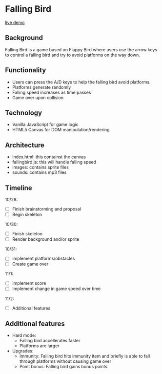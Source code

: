 # Falling Bird

[live demo](https://jthaxton.github.io/FallingBird/FallingBird/index.html)

## Background
Falling Bird is a game based on Flappy Bird where users use the arrow keys to control a falling bird and try to avoid platforms on the way down.

## Functionality
* Users can press the A/D keys to help the falling bird avoid platforms.
* Platforms generate randomly
* Falling speed increases as time passes
* Game over upon collision

## Technology
* Vanilla JavaScript for game logic 
* HTML5 Canvas for DOM manipulation/rendering 

## Architecture 
* index.html: this containst the canvas
* fallingbird.js: this will handle falling speed
* images: contains sprite files
* sounds: contains mp3 files


## Timeline 
10/29: 
 
- [ ] Finish brainstorming and proposal
- [ ] Begin skeleton

10/30:
- [ ] Finish skeleton
- [ ] Render background and/or sprite

10/31:
- [ ] Implement platforms/obstacles
- [ ] Create game over

11/1:
- [ ] Implement score
- [ ] Implement change in game speed over time

11/2:
- [ ] Additional features

## Additional features
* Hard mode:
  * Falling bird accellerates faster
  * Platforms are larger
* Upgrades:
  * Immunity: Falling bird hits immunity item and briefly is able to fall through platforms without causing game over
  * Point bonus: Falling bird gains bonus points